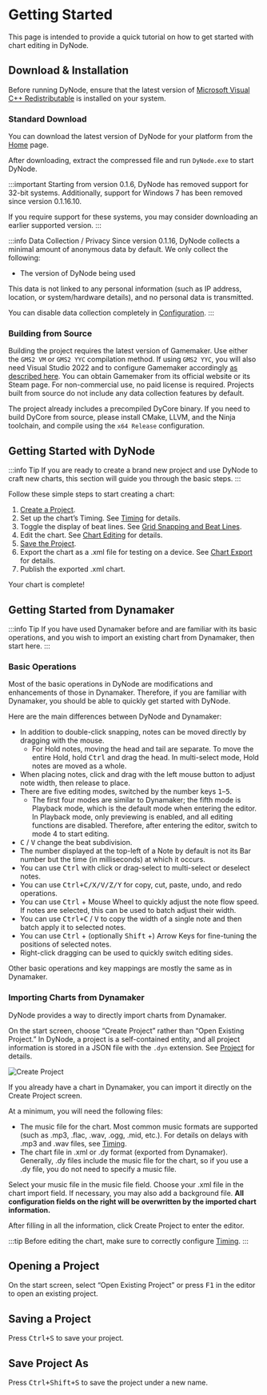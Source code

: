 # Getting Started

This page is intended to provide a quick tutorial on how to get started with chart editing in DyNode.

## Download & Installation

Before running DyNode, ensure that the latest version of [Microsoft Visual C++ Redistributable](https://aka.ms/vs/17/release/vc_redist.x64.exe) is installed on your system.

### Standard Download

You can download the latest version of DyNode for your platform from the [Home](/en/index.md) page.

After downloading, extract the compressed file and run `DyNode.exe` to start DyNode.

:::important
Starting from version 0.1.6, DyNode has removed support for 32-bit systems. Additionally, support for Windows 7 has been removed since version 0.1.16.10.

If you require support for these systems, you may consider downloading an earlier supported version.
:::

:::info Data Collection / Privacy
Since version 0.1.16, DyNode collects a minimal amount of anonymous data by default. We only collect the following:
- The version of DyNode being used

This data is not linked to any personal information (such as IP address, location, or system/hardware details), and no personal data is transmitted.

You can disable data collection completely in [Configuration](configuration.md).
:::

### Building from Source

Building the project requires the latest version of Gamemaker. Use either the `GMS2 VM` or `GMS2 YYC` compilation method. If using `GMS2 YYC`, you will also need Visual Studio 2022 and to configure Gamemaker accordingly [as described here](https://help.gamemaker.io/hc/en-us/articles/235186048-Setting-Up-For-Windows). You can obtain Gamemaker from its official website or its Steam page. For non-commercial use, no paid license is required. Projects built from source do not include any data collection features by default.

The project already includes a precompiled DyCore binary. If you need to build DyCore from source, please install CMake, LLVM, and the Ninja toolchain, and compile using the `x64 Release` configuration.

## Getting Started with DyNode

:::info Tip
If you are ready to create a brand new project and use DyNode to craft new charts, this section will guide you through the basic steps.
:::

Follow these simple steps to start creating a chart:

1. [Create a Project](project.md#creating-a-new-project).
2. Set up the chart’s Timing. See [Timing](timing.md) for details.
3. Toggle the display of beat lines. See [Grid Snapping and Beat Lines](edit.md#grid-snapping-and-beat-lines).
4. Edit the chart. See [Chart Editing](edit.md) for details.
5. [Save the Project](project.md#saving-a-project).
6. Export the chart as a .xml file for testing on a device. See [Chart Export](export.md) for details.
7. Publish the exported .xml chart.

Your chart is complete!

## Getting Started from Dynamaker

:::info Tip
If you have used Dynamaker before and are familiar with its basic operations, and you wish to import an existing chart from Dynamaker, then start here.
:::

### Basic Operations

Most of the basic operations in DyNode are modifications and enhancements of those in Dynamaker. Therefore, if you are familiar with Dynamaker, you should be able to quickly get started with DyNode.

Here are the main differences between DyNode and Dynamaker:

- In addition to double-click snapping, notes can be moved directly by dragging with the mouse.
  - For Hold notes, moving the head and tail are separate. To move the entire Hold, hold <kbd>Ctrl</kbd> and drag the head. In multi-select mode, Hold notes are moved as a whole.
- When placing notes, click and drag with the left mouse button to adjust note width, then release to place.
- There are five editing modes, switched by the number keys <kbd>1</kbd>–<kbd>5</kbd>.
  - The first four modes are similar to Dynamaker; the fifth mode is Playback mode, which is the default mode when entering the editor. In Playback mode, only previewing is enabled, and all editing functions are disabled. Therefore, after entering the editor, switch to mode 4 to start editing.
- <kbd>C</kbd> / <kbd>V</kbd> change the beat subdivision.
- The number displayed at the top-left of a Note by default is not its Bar number but the time (in milliseconds) at which it occurs.
- You can use <kbd>Ctrl</kbd> with click or drag-select to multi-select or deselect notes.
- You can use <kbd>Ctrl+C/X/V/Z/Y</kbd> for copy, cut, paste, undo, and redo operations.
- You can use <kbd>Ctrl</kbd> + Mouse Wheel to quickly adjust the note flow speed. If notes are selected, this can be used to batch adjust their width.
- You can use <kbd>Ctrl+C</kbd> / <kbd>V</kbd> to copy the width of a single note and then batch apply it to selected notes.
- You can use <kbd>Ctrl</kbd> + (optionally <kbd>Shift</kbd> +) Arrow Keys for fine-tuning the positions of selected notes.
- Right-click dragging can be used to quickly switch editing sides.

Other basic operations and key mappings are mostly the same as in Dynamaker.

### Importing Charts from Dynamaker

DyNode provides a way to directly import charts from Dynamaker.

On the start screen, choose “Create Project” rather than “Open Existing Project.” In DyNode, a project is a self-contained entity, and all project information is stored in a JSON file with the `.dyn` extension. See [Project](project.md) for details.

![Create Project](project_create.png)

If you already have a chart in Dynamaker, you can import it directly on the Create Project screen.

At a minimum, you will need the following files:

- The music file for the chart. Most common music formats are supported (such as .mp3, .flac, .wav, .ogg, .mid, etc.). For details on delays with .mp3 and .wav files, see [Timing](timing.md#mp3-and-wav-delay-handling-in-0-1-5-and-later).
- The chart file in .xml or .dy format (exported from Dynamaker). Generally, .dy files include the music file for the chart, so if you use a .dy file, you do not need to specify a music file.

Select your music file in the music file field. Choose your .xml file in the chart import field. If necessary, you may also add a background file. **All configuration fields on the right will be overwritten by the imported chart information.**

After filling in all the information, click Create Project to enter the editor.

:::tip
Before editing the chart, make sure to correctly configure [Timing](timing.md).
:::

## Opening a Project

On the start screen, select “Open Existing Project” or press <kbd>F1</kbd> in the editor to open an existing project.

## Saving a Project

Press <kbd>Ctrl+S</kbd> to save your project.

## Save Project As

Press <kbd>Ctrl+Shift+S</kbd> to save the project under a new name.
